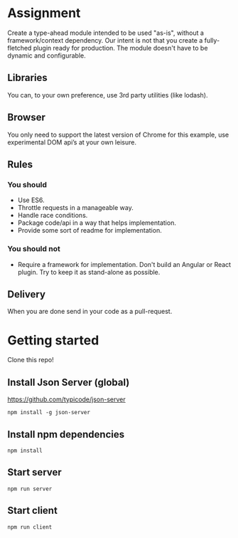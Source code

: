 # Assignment

Create a type-ahead module intended to be used "as-is", without a framework/context dependency.
Our intent is not that you create a fully-fletched plugin ready for production. The module doesn't have to be dynamic and configurable.

## Libraries
You can, to your own preference, use 3rd party utilities (like lodash).

## Browser
You only need to support the latest version of Chrome for this example, use experimental DOM api’s at your own leisure.

## Rules

### You should
* Use ES6.
* Throttle requests in a manageable way.
* Handle race conditions.
* Package code/api in a way that helps implementation.
* Provide some sort of readme for implementation.

### You should not
* Require a framework for implementation. Don't build an Angular or React plugin. Try to keep it as stand-alone as possible.

## Delivery
When you are done send in your code as a pull-request.

# Getting started
Clone this repo!

## Install Json Server (global)

https://github.com/typicode/json-server

    npm install -g json-server

## Install npm dependencies

    npm install

## Start server

    npm run server

## Start client

    npm run client
